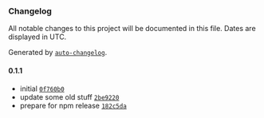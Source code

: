 ### Changelog

All notable changes to this project will be documented in this file. Dates are displayed in UTC.

Generated by [`auto-changelog`](https://github.com/CookPete/auto-changelog).

#### 0.1.1

- initial [`0f760b0`](https://github.com/LumifyHub-io/n8n-nodes-lumifyhub/commit/0f760b004b4a13b67dd3ca59013fd7267264ebbc)
- update some old stuff [`2be9220`](https://github.com/LumifyHub-io/n8n-nodes-lumifyhub/commit/2be9220927c18a2da887dc3c1a4afa5cfa7f8f38)
- prepare for npm release [`182c5da`](https://github.com/LumifyHub-io/n8n-nodes-lumifyhub/commit/182c5da548153c1971ce4a575e6c2fbc845be115)
